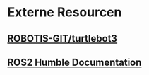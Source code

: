 # Externe Resourcen

## [ROBOTIS-GIT/turtlebot3](https://github.com/ROBOTIS-GIT/turtlebot3/tree/humble-devel)

## [ROS2 Humble Documentation](https://docs.ros.org/en/humble/index.html)
